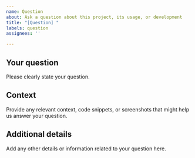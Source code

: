 ```yaml
---
name: Question
about: Ask a question about this project, its usage, or development
title: "[Question] "
labels: question
assignees: ''

---
```


## Your question

Please clearly state your question.

## Context

Provide any relevant context, code snippets, or screenshots that might help us answer your question.

## Additional details

Add any other details or information related to your question here.